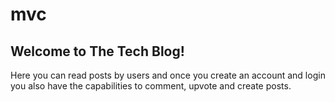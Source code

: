 # mvc

## Welcome to The Tech Blog!

Here you can read posts by users and once you create an account and login you also have the capabilities to comment, upvote and create posts.